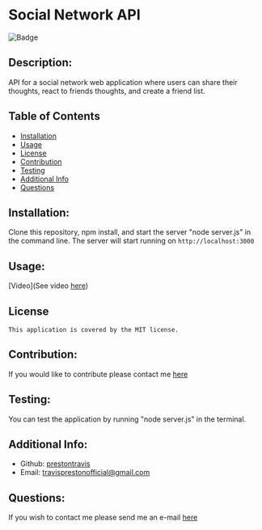 # Social Network API
  
  ![Badge](https://img.shields.io/badge/License-MIT-blue.svg)


  ## Description:
  API for a social network web application where users can share their thoughts, react to friends thoughts, and create a friend list.

  ## Table of Contents 
  - [Installation](#installation)
  - [Usage](#usage)
  - [License](#license)
  - [Contribution](#contribution)
  - [Testing](#testing)
  - [Additional Info](#additional-info)
  - [Questions](#questions)
  ## Installation:
  Clone this repository, npm install, and start the server "node server.js" in the command line. The server will start running on `http://localhost:3000`
  ## Usage:
  [Video](See video [here](www.google.com/videocomingsoon))

  ## License
    This application is covered by the MIT license.

  ## Contribution:
  If you would like to contribute please contact me [here](travisprestonofficial@gmail.com)
  ## Testing:
  You can test the application by running "node server.js" in the terminal.
  ## Additional Info:
  - Github: [prestontravis](https://github.com/prestontravis)
  - Email: travisprestonofficial@gmail.com
  ## Questions:
  If you wish to contact me please send me an e-mail [here](mailto:travisprestonofficial@gmail.com)

